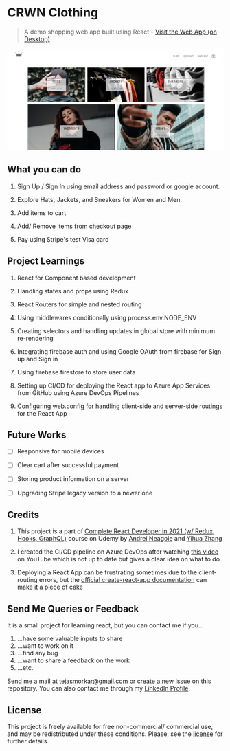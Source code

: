# CRWN Clothing

> A demo shopping web app built using React - [Visit the Web App (on Desktop)](https://crwn-clothing-react.azurewebsites.net)

![Homepage Screenshot](./screenshot.png)

## What you can do

1. Sign Up / Sign In using email address and password or google account.

2. Explore Hats, Jackets, and Sneakers for Women and Men.

3. Add items to cart

4. Add/ Remove items from checkout page

5. Pay using Stripe's test Visa card

## Project Learnings

1. React for Component based development

2. Handling states and props using Redux

3. React Routers for simple and nested routing

4. Using middlewares conditionally using process.env.NODE_ENV

5. Creating selectors and handling updates in global store with minimum re-rendering

6. Integrating firebase auth and using Google OAuth from firebase for Sign up and Sign in

7. Using firebase firestore to store user data

8. Setting up CI/CD for deploying the React app to Azure App Services from GitHub using Azure DevOps Pipelines

9. Configuring web.config for handling client-side and server-side routings for the React App

## Future Works

-   [ ] Responsive for mobile devices

-   [ ] Clear cart after successful payment

-   [ ] Storing product information on a server

-   [ ] Upgrading Stripe legacy version to a newer one

## Credits

1. This project is a part of [Complete React Developer in 2021 (w/ Redux, Hooks, GraphQL)](https://www.udemy.com/course/complete-react-developer-zero-to-mastery/) course on Udemy by [Andrei Neagoie](https://github.com/aneagoie) and [Yihua Zhang](https://github.com/ZhangMYihua)

2. I created the CI/CD pipeline on Azure DevOps after watching [this video](https://youtu.be/aMO-NQ1Xza0) on YouTube which is not up to date but gives a clear idea on what to do

3. Deploying a React App can be frustrating sometimes due to the client-routing errors, but the [official create-react-app documentation](https://create-react-app.dev/docs/deployment/) can make it a piece of cake

## Send Me Queries or Feedback

It is a small project for learning react, but you can contact me if you...

1. ...have some valuable inputs to share
2. ...want to work on it
3. ...find any bug
4. ...want to share a feedback on the work
5. ...etc.

Send me a mail at [tejasmorkar@gmail.com](tejasmorkar@gmail.com) or [create a new Issue](https://github.com/tejasmorkar/crwn-clothing/issues/new) on this repository.
You can also contact me through my [LinkedIn Profile](https://www.linkedin.com/in/tejasmorkar/).

## License

This project is freely available for free non-commercial/ commercial use, and may be redistributed under these conditions. Please, see the [license](./LICENSE) for further details.
